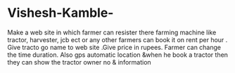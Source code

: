 # Vishesh-Kamble-
Make a web site in which farmer can resister there farming machine like tractor, harvester, jcb ect or any other farmers can book it on rent per hour . Give tracto go name to web site .Give price in rupees. Farmer can change the time duration. Also gps automatic location &amp;when he book a tractor then they can show the tractor owner no &amp; information 
